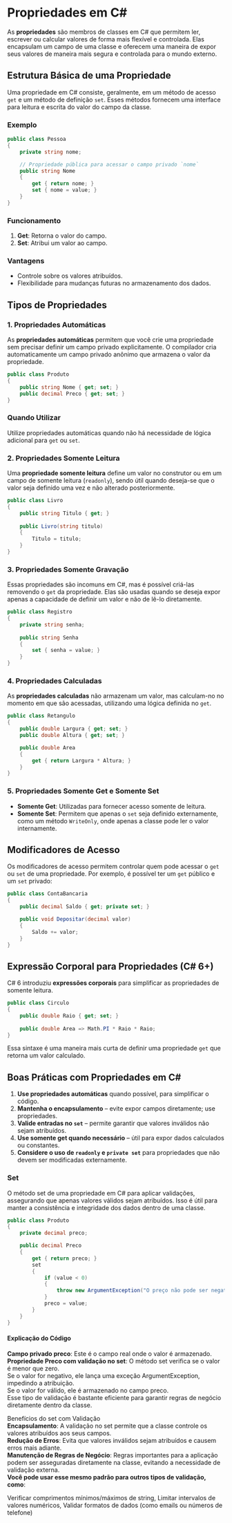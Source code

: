 
# Propriedades em C#

As **propriedades** são membros de classes em C# que permitem ler, escrever ou calcular valores de forma mais flexível e controlada. Elas encapsulam um campo de uma classe e oferecem uma maneira de expor seus valores de maneira mais segura e controlada para o mundo externo.

## Estrutura Básica de uma Propriedade

Uma propriedade em C# consiste, geralmente, em um método de acesso `get` e um método de definição `set`. Esses métodos fornecem uma interface para leitura e escrita do valor do campo da classe.

### Exemplo

```csharp
public class Pessoa
{
    private string nome;

    // Propriedade pública para acessar o campo privado `nome`
    public string Nome
    {
        get { return nome; }
        set { nome = value; }
    }
}
```

### Funcionamento

1. **Get**: Retorna o valor do campo.
2. **Set**: Atribui um valor ao campo.

### Vantagens

- Controle sobre os valores atribuídos.
- Flexibilidade para mudanças futuras no armazenamento dos dados.

## Tipos de Propriedades

### 1. Propriedades Automáticas

As **propriedades automáticas** permitem que você crie uma propriedade sem precisar definir um campo privado explicitamente. O compilador cria automaticamente um campo privado anônimo que armazena o valor da propriedade.

```csharp
public class Produto
{
    public string Nome { get; set; }
    public decimal Preco { get; set; }
}
```

### Quando Utilizar

Utilize propriedades automáticas quando não há necessidade de lógica adicional para `get` ou `set`.

### 2. Propriedades Somente Leitura

Uma **propriedade somente leitura** define um valor no construtor ou em um campo de somente leitura (`readonly`), sendo útil quando deseja-se que o valor seja definido uma vez e não alterado posteriormente.

```csharp
public class Livro
{
    public string Titulo { get; }
    
    public Livro(string titulo)
    {
        Titulo = titulo;
    }
}
```

### 3. Propriedades Somente Gravação

Essas propriedades são incomuns em C#, mas é possível criá-las removendo o `get` da propriedade. Elas são usadas quando se deseja expor apenas a capacidade de definir um valor e não de lê-lo diretamente.

```csharp
public class Registro
{
    private string senha;
    
    public string Senha
    {
        set { senha = value; }
    }
}
```

### 4. Propriedades Calculadas

As **propriedades calculadas** não armazenam um valor, mas calculam-no no momento em que são acessadas, utilizando uma lógica definida no `get`.

```csharp
public class Retangulo
{
    public double Largura { get; set; }
    public double Altura { get; set; }

    public double Area
    {
        get { return Largura * Altura; }
    }
}
```

### 5. Propriedades Somente Get e Somente Set

- **Somente Get**: Utilizadas para fornecer acesso somente de leitura.
- **Somente Set**: Permitem que apenas o `set` seja definido externamente, como um método `WriteOnly`, onde apenas a classe pode ler o valor internamente.

## Modificadores de Acesso

Os modificadores de acesso permitem controlar quem pode acessar o `get` ou `set` de uma propriedade. Por exemplo, é possível ter um `get` público e um `set` privado:

```csharp
public class ContaBancaria
{
    public decimal Saldo { get; private set; }

    public void Depositar(decimal valor)
    {
        Saldo += valor;
    }
}
```

## Expressão Corporal para Propriedades (C# 6+)

C# 6 introduziu **expressões corporais** para simplificar as propriedades de somente leitura.

```csharp
public class Circulo
{
    public double Raio { get; set; }
    
    public double Area => Math.PI * Raio * Raio;
}
```

Essa sintaxe é uma maneira mais curta de definir uma propriedade `get` que retorna um valor calculado.

## Boas Práticas com Propriedades em C#

1. **Use propriedades automáticas** quando possível, para simplificar o código.
2. **Mantenha o encapsulamento** – evite expor campos diretamente; use propriedades.
3. **Valide entradas no `set`** – permite garantir que valores inválidos não sejam atribuídos.
4. **Use somente get quando necessário** – útil para expor dados calculados ou constantes.
5. **Considere o uso de `readonly` e `private set`** para propriedades que não devem ser modificadas externamente.


### Set
O método set de uma propriedade em C# para aplicar validações, assegurando que apenas valores válidos sejam atribuídos. Isso é útil para manter a consistência e integridade dos dados dentro de uma classe.<br/>

```csharp
public class Produto
{
    private decimal preco;

    public decimal Preco
    {
        get { return preco; }
        set
        {
            if (value < 0)
            {
                throw new ArgumentException("O preço não pode ser negativo.");
            }
            preco = value;
        }
    }
}
```

#### Explicação do Código

**Campo privado preco**: Este é o campo real onde o valor é armazenado.<br/>
**Propriedade Preco com validação no set**:
O método set verifica se o valor é menor que zero.<br/>
Se o valor for negativo, ele lança uma exceção ArgumentException, impedindo a atribuição.<br/>
Se o valor for válido, ele é armazenado no campo preco.<br/>
Esse tipo de validação é bastante eficiente para garantir regras de negócio diretamente dentro da classe.<br/>

Benefícios do set com Validação<br/>
**Encapsulamento**: A validação no set permite que a classe controle os valores atribuídos aos seus campos.<br/>
**Redução de Erros**: Evita que valores inválidos sejam atribuídos e causem erros mais adiante.<br/>
**Manutenção de Regras de Negócio**: Regras importantes para a aplicação podem ser asseguradas diretamente na classe, evitando a necessidade de validação externa.<br/>
**Você pode usar esse mesmo padrão para outros tipos de validação, como**:

Verificar comprimentos mínimos/máximos de string,
Limitar intervalos de valores numéricos,
Validar formatos de dados (como emails ou números de telefone)